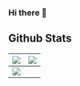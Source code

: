 ### Hi there 👋

<!--
**liuyd96/liuyd96** is a ✨ _special_ ✨ repository because its `README.md` (this file) appears on your GitHub profile.

Here are some ideas to get you started:

- 🔭 I’m currently working on ...
- 🌱 I’m currently learning ...
- 👯 I’m looking to collaborate on ...
- 🤔 I’m looking for help with ...
- 💬 Ask me about ...
- 📫 How to reach me: ...
- 😄 Pronouns: ...
- ⚡ Fun fact: ...
-->


## Github Stats

<img src="https://github-readme-stats.vercel.app/api?username=liuyd96&&show_icons=true&count_private=true&theme=github_dark">|<img src="https://github-readme-streak-stats.herokuapp.com/?user=liuyd96&theme=blueberry_duo"/>
|---|---|
<img src="https://github-readme-stats.vercel.app/api/top-langs/?username=liuyd96&layout=compact&theme=github_dark"/>|
